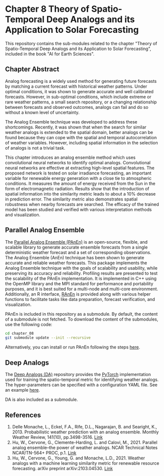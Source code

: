 # Chapter 8 Theory of Spatio-Temporal Deep Analogs and its Application to Solar Forecasting

This repository contains the sub-modules related to the chapter "Theory of Spatio-Temporal Deep Analogs and its Application to Solar Forecasting", included in the book "AI for Earth Sciences".

## Chapter Abstract 

Analog forecasting is a widely used method for generating future forecasts by matching a current forecast with historical weather patterns. Under optimal conditions, it was shown to generate accurate and well calibrated forecasts. However, in sub-optimal conditions, which include extreme or rare weather patterns, a small search repository, or a changing relationship between forecasts and observed outcomes, analogs can fail and do so without a known level of uncertainty. 

The Analog Ensemble technique was developed to address these shortcomings. Recently, it was shown that when the search for similar weather analogs is extended to the spatial domain, better analogs can be found because they can cope with the spatial and temporal autocorrelation of weather variables. However, including spatial information in the selection of analogs is not a trivial task.

This chapter introduces an analog ensemble method which uses convolutional neural networks to identify optimal analogs. Convolutional neural networks are effective at extracting high-level spatial features. The proposed network is tested on solar irradiance forecasting, an important variable for renewable energy generation with a close tie to atmospheric conditions. It measures the amount of energy received from the Sun in the form of electromagnetic radiation. Results show that the introduction of spatial information into the similarity metric leads to about a 10\% decrease in prediction error. The similarity metric also demonstrates spatial robustness when nearby forecasts are searched. The efficacy of the trained model has been studied and verified with various interpretation methods and visualization.

## Parallel Analog Ensemble


The [Parallel Analog Ensemble (PAnEn)](https://weiming-hu.github.io/AnalogsEnsemble/) is an open-source, flexible, and scalable library to generate accurate ensemble forecasts from a single deterministic weather forecast and a set of corresponding observations. The Analog Ensemble (AnEn) technique has been shown to generate accurate and reliable weather forecasts. This package implements the Analog Ensemble technique with the goals of scalability and usability, while preserving its accuracy and reliability. Profiling results are presented to test the scalability of the PAnEn implementation. It is implemented in C++ using the OpenMP library and the MPI standard for performance and portability purposes, and it is best suited for a multi-node and multi-core environment. Additionally, an R interface, [RAnEn](https://weiming-hu.github.io/AnalogsEnsemble/R/) is provided along with various helper functions to facilitate tasks like data preparation, forecast verification, and visualization.

PAnEn is included in this repository as a submodule. By default, the content of a submodule is not fetched. To download the content of the submodules, use the following code:

```bash
cd chapter_08
git submodule update --init --recursive
```

Alternatively, you can install or run PAnEn following the steps [here](https://weiming-hu.github.io/AnalogsEnsemble/doc#Installation).

## Deep Analogs

The [Deep Analogs (DA)](https://github.com/Weiming-Hu/DeepAnalogs) repository provides the [PyTorch](https://pytorch.org/) implementation used for training the spatio-temporal metric for identifying weather analogs. The hyper-parameters can be specified with a configuration YAML file. See an example [here](https://github.com/Weiming-Hu/DeepAnalogs/blob/main/Examples/example.yaml).

DA is also included as a submodule.

## References

1. Delle Monache, L., Eckel, F.A., Rife, D.L., Nagarajan, B. and Searight, K., 2013. Probabilistic weather prediction with an analog ensemble. Monthly Weather Review, 141(10), pp.3498-3516. [Link](https://journals.ametsoc.org/view/journals/mwre/141/10/mwr-d-12-00281.1.xml)
2. Hu, W., Cervone, G., Clemente-Harding, L. and Calovi, M., 2021. Parallel analog ensemble–the power of weather analogs. NCAR Technical Notes NCAR/TN-564+ PROC, p.1. [Link](https://www.researchgate.net/profile/Weiming-Hu-3/publication/346642735_Parallel_Analog_Ensemble_-_The_Power_of_Weather_Analogs/links/5fcac45c92851c00f850e5db/Parallel-Analog-Ensemble-The-Power-of-Weather-Analogs.pdf#page=10)
3. Hu, W., Cervone, G., Young, G. and Monache, L.D., 2021. Weather analogs with a machine learning similarity metric for renewable resource forecasting. arXiv preprint arXiv:2103.04530. [Link](https://arxiv.org/abs/2103.04530)
